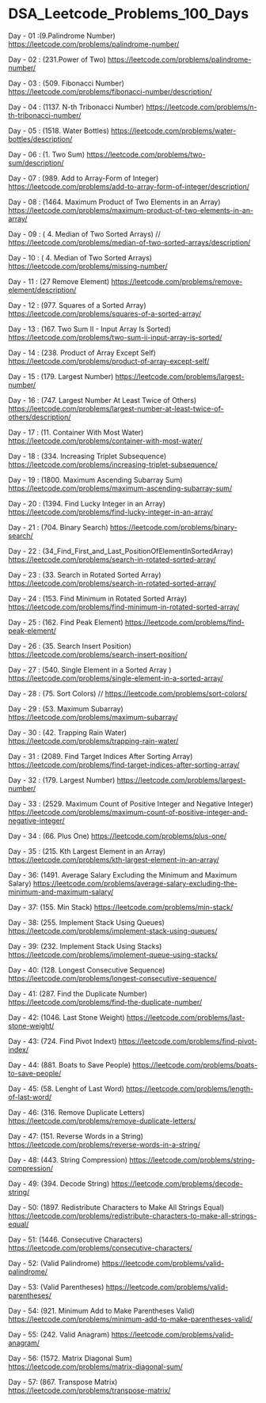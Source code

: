# DSA_Leetcode_Problems_100_Days


Day - 01  :(9.Palindrome Number) https://leetcode.com/problems/palindrome-number/


Day - 02 : (231.Power of Two) https://leetcode.com/problems/palindrome-number/


Day - 03 : (509. Fibonacci Number) https://leetcode.com/problems/fibonacci-number/description/


Day - 04 : (1137. N-th Tribonacci Number) https://leetcode.com/problems/n-th-tribonacci-number/


Day - 05 : (1518. Water Bottles) https://leetcode.com/problems/water-bottles/description/


Day - 06 : (1. Two Sum) https://leetcode.com/problems/two-sum/description/


Day - 07 : (989. Add to Array-Form of Integer) https://leetcode.com/problems/add-to-array-form-of-integer/description/


Day - 08 : (1464. Maximum Product of Two Elements in an Array)  https://leetcode.com/problems/maximum-product-of-two-elements-in-an-array/


Day - 09 : ( 4. Median of Two Sorted Arrays)  // https://leetcode.com/problems/median-of-two-sorted-arrays/description/


Day - 10 : ( 4. Median of Two Sorted Arrays)  https://leetcode.com/problems/missing-number/


Day - 11 : (27 Remove Element)  https://leetcode.com/problems/remove-element/description/


Day - 12 : (977. Squares of a Sorted Array) https://leetcode.com/problems/squares-of-a-sorted-array/


Day - 13 : (167. Two Sum II - Input Array Is Sorted) https://leetcode.com/problems/two-sum-ii-input-array-is-sorted/


Day - 14 : (238. Product of Array Except Self) https://leetcode.com/problems/product-of-array-except-self/


Day - 15 : (179. Largest Number) https://leetcode.com/problems/largest-number/


Day - 16 : (747. Largest Number At Least Twice of Others) https://leetcode.com/problems/largest-number-at-least-twice-of-others/description/


Day - 17 : (11. Container With Most Water) https://leetcode.com/problems/container-with-most-water/


Day - 18 : (334. Increasing Triplet Subsequence) https://leetcode.com/problems/increasing-triplet-subsequence/


Day - 19 : (1800. Maximum Ascending Subarray Sum) https://leetcode.com/problems/maximum-ascending-subarray-sum/


Day - 20 : (1394. Find Lucky Integer in an Array) https://leetcode.com/problems/find-lucky-integer-in-an-array/


Day - 21 : (704. Binary Search) https://leetcode.com/problems/binary-search/


Day - 22 : (34_Find_First_and_Last_PositionOfElementInSortedArray) https://leetcode.com/problems/search-in-rotated-sorted-array/


Day - 23 : (33. Search in Rotated Sorted Array) https://leetcode.com/problems/search-in-rotated-sorted-array/


Day - 24 : (153. Find Minimum in Rotated Sorted Array) https://leetcode.com/problems/find-minimum-in-rotated-sorted-array/


Day - 25 : (162. Find Peak Element) https://leetcode.com/problems/find-peak-element/


Day - 26 : (35. Search Insert Position) https://leetcode.com/problems/search-insert-position/


Day - 27 : (540. Single Element in a Sorted Array
) https://leetcode.com/problems/single-element-in-a-sorted-array/


Day - 28 : (75. Sort Colors) // https://leetcode.com/problems/sort-colors/


Day - 29 : (53. Maximum Subarray) https://leetcode.com/problems/maximum-subarray/


Day - 30 : (42. Trapping Rain Water) https://leetcode.com/problems/trapping-rain-water/


Day - 31 : (2089. Find Target Indices After Sorting Array) https://leetcode.com/problems/find-target-indices-after-sorting-array/


Day - 32 : (179. Largest Number) https://leetcode.com/problems/largest-number/


Day - 33 : (2529. Maximum Count of Positive Integer and Negative Integer) https://leetcode.com/problems/maximum-count-of-positive-integer-and-negative-integer/


Day - 34 : (66. Plus One) https://leetcode.com/problems/plus-one/


Day - 35 : (215. Kth Largest Element in an Array)  https://leetcode.com/problems/kth-largest-element-in-an-array/


Day - 36: (1491. Average Salary Excluding the Minimum and Maximum Salary) https://leetcode.com/problems/average-salary-excluding-the-minimum-and-maximum-salary/


Day - 37: (155. Min Stack) https://leetcode.com/problems/min-stack/


Day - 38: (255. Implement Stack Using Queues)  https://leetcode.com/problems/implement-stack-using-queues/


Day - 39: (232. Implement Stack Using Stacks)  https://leetcode.com/problems/implement-queue-using-stacks/


Day - 40: (128. Longest Consecutive Sequence) https://leetcode.com/problems/longest-consecutive-sequence/


Day - 41: (287. Find the Duplicate Number) https://leetcode.com/problems/find-the-duplicate-number/


Day - 42: (1046. Last Stone Weight) https://leetcode.com/problems/last-stone-weight/


Day - 43: (724. Find Pivot Indext) https://leetcode.com/problems/find-pivot-index/


Day - 44: (881. Boats to Save People) https://leetcode.com/problems/boats-to-save-people/


Day - 45: (58. Lenght of Last Word) https://leetcode.com/problems/length-of-last-word/


Day - 46: (316. Remove Duplicate Letters) https://leetcode.com/problems/remove-duplicate-letters/


Day - 47: (151. Reverse Words in a String) https://leetcode.com/problems/reverse-words-in-a-string/


Day - 48: (443. String Compression) https://leetcode.com/problems/string-compression/


Day - 49: (394. Decode String) https://leetcode.com/problems/decode-string/


Day - 50: (1897. Redistribute Characters to Make All Strings Equal) https://leetcode.com/problems/redistribute-characters-to-make-all-strings-equal/


Day - 51: (1446. Consecutive Characters) https://leetcode.com/problems/consecutive-characters/


Day - 52: (Valid Palindrome) https://leetcode.com/problems/valid-palindrome/


Day - 53: (Valid Parentheses) https://leetcode.com/problems/valid-parentheses/


Day - 54: (921. Minimum Add to Make Parentheses Valid) https://leetcode.com/problems/minimum-add-to-make-parentheses-valid/


Day - 55: (242. Valid Anagram) https://leetcode.com/problems/valid-anagram/


Day - 56: (1572. Matrix Diagonal Sum) https://leetcode.com/problems/matrix-diagonal-sum/


Day - 57: (867. Transpose Matrix) https://leetcode.com/problems/transpose-matrix/